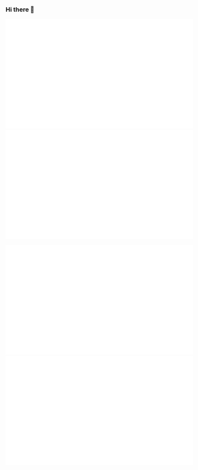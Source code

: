 ### Hi there 👋

<!--
**Alan052918/Alan052918** is a ✨ _special_ ✨ repository because its `README.md` (this file) appears on your GitHub profile.

Here are some ideas to get you started:

- 🔭 I’m currently working on ...
- 🌱 I’m currently learning ...
- 👯 I’m looking to collaborate on ...
- 🤔 I’m looking for help with ...
- 💬 Ask me about ...
- 📫 How to reach me: ...
- 😄 Pronouns: ...
- ⚡ Fun fact: ...
-->

<!--START_SECTION:waka-->
<!--END_SECTION:waka-->

<!-- ![Alan052918's GitHub stats](https://github-readme-stats.vercel.app/api?username=Alan052918) -->

![](https://raw.githubusercontent.com/Alan052918/github-stats/master/generated/overview.svg#gh-dark-mode-only)
![](https://raw.githubusercontent.com/Alan052918/github-stats/master/generated/overview.svg#gh-light-mode-only)

![](https://raw.githubusercontent.com/Alan052918/github-stats/master/generated/languages.svg#gh-dark-mode-only)
![](https://raw.githubusercontent.com/Alan052918/github-stats/master/generated/languages.svg#gh-light-mode-only)
